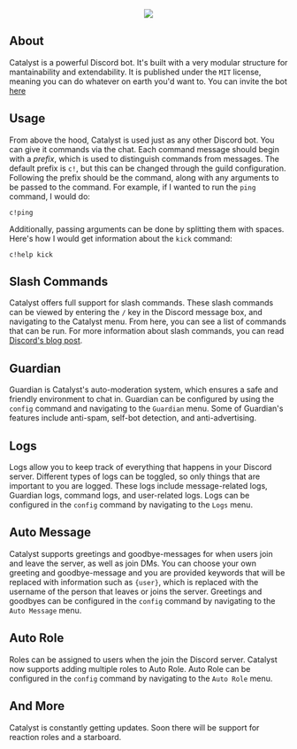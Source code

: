 
<div align="center">
<img src="https://cdn.discordapp.com/avatars/679060088002052118/ef61b0dcdbfb530accbedd5b343da8e5.png?size=256">
</div>

## About
Catalyst is a powerful Discord bot. It's built with a very modular structure for mantainability and extendability. It is published under the `MIT` license, meaning you can do whatever on earth you'd want to. You can invite the bot [here](https://discord.com/oauth2/authorize?&client_id=679060088002052118&scope=bot%20applications.commands&permissions=2134207679)

## Usage
From above the hood, Catalyst is used just as any other Discord bot. You can give it commands via the chat. Each command message should begin with a *prefix*, which is used to distinguish commands from messages. The default prefix is `c!`, but this can be changed through the guild configuration. Following the prefix should be the command, along with any arguments to be passed to the command. For example, if I wanted to run the `ping` command, I would do:
```
c!ping
```
Additionally, passing arguments can be done by splitting them with spaces. Here's how I would get information about the `kick` command:
```
c!help kick
```

## Slash Commands
Catalyst offers full support for slash commands. These slash commands can be viewed by entering the `/` key in the Discord message box, and navigating to the Catalyst menu. From here, you can see a list of commands that can be run. For more information about slash commands, you can read [Discord's blog post](https://blog.discord.com/slash-commands-are-here-8db0a385d9e6).

## Guardian
Guardian is Catalyst's auto-moderation system, which ensures a safe and friendly environment to chat in. Guardian can be configured by using the `config` command and navigating to the `Guardian` menu. Some of Guardian's features include anti-spam, self-bot detection, and anti-advertising.

## Logs
Logs allow you to keep track of everything that happens in your Discord server. Different types of logs can be toggled, so only things that are important to you are logged. These logs include message-related logs, Guardian logs, command logs, and user-related logs. Logs can be configured in the `config` command by navigating to the `Logs` menu.

## Auto Message
Catalyst supports greetings and goodbye-messages for when users join and leave the server, as well as join DMs. You can choose your own greeting and goodbye-message and you are provided keywords that will be replaced with information such as `{user}`, which is replaced with the username of the person that leaves or joins the server. Greetings and goodbyes can be configured in the `config` command by navigating to the `Auto Message` menu.

## Auto Role
Roles can be assigned to users when the join the Discord server. Catalyst now supports adding multiple roles to Auto Role. Auto Role can be configured in the `config` command by navigating to the `Auto Role` menu.

## And More
Catalyst is constantly getting updates. Soon there will be support for reaction roles and a starboard.